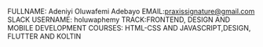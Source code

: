 FULLNAME: Adeniyi Oluwafemi Adebayo
EMAIL:praxissignature@gmail.com
SLACK USERNAME: holuwaphemy
TRACK:FRONTEND, DESIGN AND MOBILE DEVELOPMENT
COURSES: HTML-CSS AND JAVASCRIPT,DESIGN, FLUTTER AND KOLTIN
